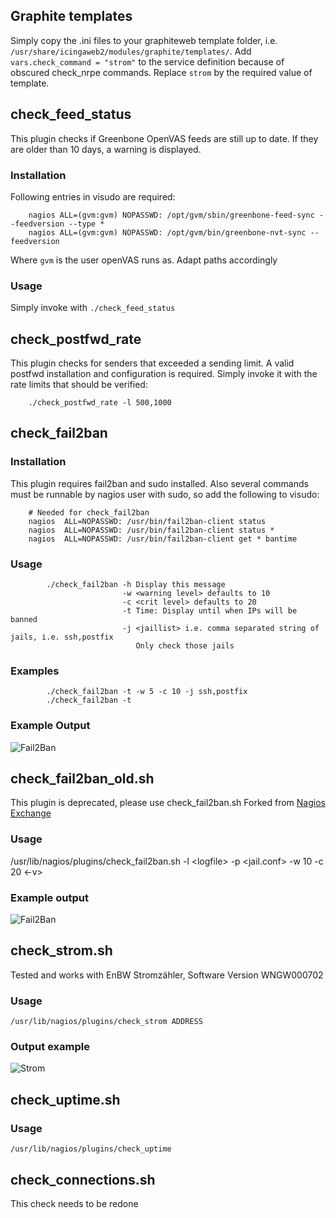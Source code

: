## Graphite templates
Simply copy the .ini files to your graphiteweb template folder, i.e. ```/usr/share/icingaweb2/modules/graphite/templates/```. 
Add ``vars.check_command = "strom"`` to the service definition because of obscured check_nrpe commands.
Replace ``strom`` by the required value of template.
## check_feed_status
This plugin checks if Greenbone OpenVAS feeds are still up to date. If they are older than 10 days, a warning is displayed.
### Installation
Following entries in visudo are required:

        nagios ALL=(gvm:gvm) NOPASSWD: /opt/gvm/sbin/greenbone-feed-sync --feedversion --type *
        nagios ALL=(gvm:gvm) NOPASSWD: /opt/gvm/bin/greenbone-nvt-sync --feedversion

Where `gvm` is the user openVAS runs as. Adapt paths accordingly
### Usage    
Simply invoke with `./check_feed_status`
## check_postfwd_rate
This plugin checks for senders that exceeded a sending limit. A valid postfwd installation and configuration is required. Simply invoke it with the rate limits that should be verified:

        ./check_postfwd_rate -l 500,1000
## check_fail2ban
### Installation
This plugin requires fail2ban and sudo installed. Also several commands must be runnable by nagios user with sudo, so add the following to visudo:

        # Needed for check_fail2ban
        nagios  ALL=NOPASSWD: /usr/bin/fail2ban-client status
        nagios  ALL=NOPASSWD: /usr/bin/fail2ban-client status *
        nagios  ALL=NOPASSWD: /usr/bin/fail2ban-client get * bantime
### Usage    
            ./check_fail2ban -h Display this message
                             -w <warning level> defaults to 10
                             -c <crit level> defaults to 20
                             -t Time: Display until when IPs will be banned
                             -j <jaillist> i.e. comma separated string of jails, i.e. ssh,postfix
                                Only check those jails
### Examples
            ./check_fail2ban -t -w 5 -c 10 -j ssh,postfix
            ./check_fail2ban -t

### Example Output
![Fail2Ban](img/fail2ban_new.png "Fail2Ban")
## check_fail2ban_old.sh
This plugin is deprecated, please use check_fail2ban.sh
Forked from [Nagios Exchange](https://exchange.nagios.org/index.php?option=com_mtree&task=viewlink&link_id=4349&Itemid=74)
### Usage
/usr/lib/nagios/plugins/check_fail2ban.sh -l \<logfile\>  -p \<jail.conf\> -w 10 -c 20 \<-v\>
### Example output
![Fail2Ban](img/fail2ban.png "Fail2Ban")
## check_strom.sh
Tested and works with EnBW Stromzähler, Software Version WNGW000702
### Usage
```/usr/lib/nagios/plugins/check_strom ADDRESS```
### Output example
![Strom](img/strom.png "Strom")
## check_uptime.sh
### Usage
```/usr/lib/nagios/plugins/check_uptime```
## check_connections.sh
This check needs to be redone